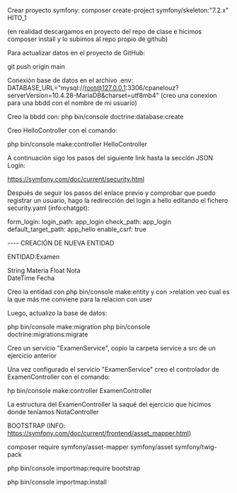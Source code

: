 Crear proyecto symfony:
composer create-project symfony/skeleton:"7.2.x" HITO_1

(en realidad descargamos en proyecto del repo de clase e hicimos composer install y lo subimos al repo propio de github)

Para actualizar datos en el proyecto de GitHub:

git push origin main

Conexión base de datos en el archivo .env:
DATABASE_URL="mysql://root@127.0.0.1:3306/cpanelouz?serverVersion=10.4.28-MariaDB&charset=utf8mb4"
(creo una conexion para una bbdd con el nombre de mi usuario)

Creo la bbdd con:
php bin/console doctrine:database:create

Creo HelloController con el comando:

php bin/console make:controller HelloController

A continuación sigo los pasos del siguiente link hasta la sección JSON Login:

https://symfony.com/doc/current/security.html 

Después de seguir los pasos del enlace previo y comprobar que puedo registrar un usuario, hago la redirección del login a hello editando el fichero security.yaml (info:chatgpt):

 form_login:
                login_path: app_login
                check_path: app_login
                default_target_path: app_hello
                enable_csrf: true


---- CREACIÓN DE NUEVA ENTIDAD

ENTIDAD:Examen

String  	Materia
Float   	Nota    
DateTime	Fecha


Creo la entidad con php bin/console make:entity y con >relation veo cual es la que más me conviene para la relacion con user 


Luego, actualizo la base de datos:

php bin/console make:migration 
php bin/console doctrine:migrations:migrate 

Creo un servicio "ExamenService", copio la carpeta service a src de un ejercicio anterior


Una vez configurado el servicio "ExamenService" creo el controlador de ExamenController con el comando:

hp bin/console make:controller ExamenController

La estructura del ExamenController la saqué del ejercicio que hicimos donde teníamos NotaController


BOOTSTRAP (INFO: https://symfony.com/doc/current/frontend/asset_mapper.html)

composer require symfony/asset-mapper symfony/asset symfony/twig-pack


php bin/console importmap:require bootstrap


php bin/console importmap:install
